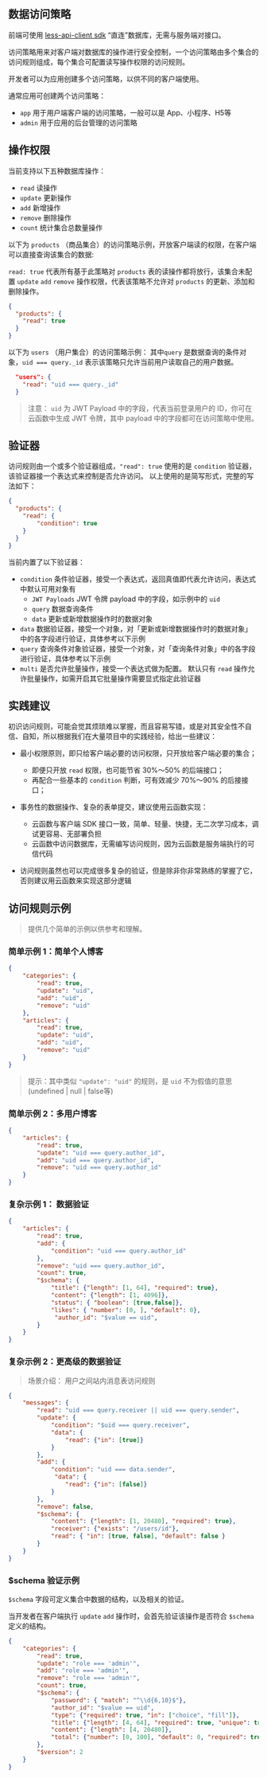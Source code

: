 
## 数据访问策略

前端可使用 [less-api-client sdk](https://github.com/Maslow/less-api/tree/master/packages/less-api-client-js) “直连”数据库，无需与服务端对接口。

访问策略用来对客户端对数据库的操作进行安全控制，一个访问策略由多个集合的访问规则组成，每个集合可配置读写操作权限的访问规则。

开发者可以为应用创建多个访问策略，以供不同的客户端使用。

通常应用可创建两个访问策略：
- `app` 用于用户端客户端的访问策略，一般可以是 App、小程序、H5等
- `admin` 用于应用的后台管理的访问策略


## 操作权限

当前支持以下五种数据库操作：
  - `read` 读操作
  - `update` 更新操作
  - `add` 新增操作
  - `remove` 删除操作
  - `count` 统计集合总数量操作


以下为 `products` （商品集合）的访问策略示例，开放客户端读的权限，在客户端可以直接查询该集合的数据:

`read: true` 代表所有基于此策略对 `products` 表的读操作都将放行，该集合未配置 `update` `add` `remove` 操作权限，代表该策略不允许对 `products` 的更新、添加和删除操作。

```json
{
  "products": {
    "read": true
  }
}
```

以下为 `users` （用户集合）的访问策略示例：
其中`query` 是数据查询的条件对象，`uid === query._id` 表示该策略只允许当前用户读取自己的用户数据。

```json
  "users": {
    "read": "uid === query._id"
  }
```
> 注意： `uid` 为 JWT Payload 中的字段，代表当前登录用户的 ID，你可在云函数中生成 JWT 令牌，其中 payload 中的字段都可在访问策略中使用。

## 验证器

访问规则由一个或多个验证器组成，`"read": true` 使用的是 `condition` 验证器，该验证器接一个表达式来控制是否允许访问。
以上使用的是简写形式，完整的写法如下：

```json
{
  "products": {
    "read": {
        "condition": true
    }
  }
}
```

当前内置了以下验证器：
- `condition` 条件验证器，接受一个表达式，返回真值即代表允许访问，表达式中默认可用对象有
    - `JWT Payloads` JWT 令牌 payload 中的字段，如示例中的 `uid` 
    - `query` 数据查询条件
    - `data` 更新或新增数据操作时的数据对象
- `data` 数据验证器，接受一个对象，对「更新或新增数据操作时的数据对象」中的各字段进行验证，具体参考以下示例
- `query` 查询条件对象验证器，接受一个对象，对「查询条件对象」中的各字段进行验证，具体参考以下示例
- `multi` 是否允许批量操作，接受一个表达式做为配置。 默认只有 `read` 操作允许批量操作，如需开启其它批量操作需要显式指定此验证器

## 实践建议

初识访问规则，可能会觉其烦琐难以掌握，而且容易写错，或是对其安全性不自信、自知，所以根据我们在大量项目中的实践经验，给出一些建议：
- 最小权限原则，即只给客户端必要的访问权限，只开放给客户端必要的集合；
    - 即便只开放 `read` 权限，也可能节省 30%～50% 的后端接口；
    - 再配合一些基本的 `condition` 判断，可有效减少 70%～90% 的后接接口；

- 事务性的数据操作、复杂的表单提交，建议使用云函数实现：
    - 云函数与客户端 SDK 接口一致，简单、轻量、快捷，无二次学习成本，调试更容易、无部署负担
    - 云函数中访问数据库，无需编写访问规则，因为云函数是服务端执行的可信代码

- 访问规则虽然也可以完成很多复杂的验证，但是除非你非常熟练的掌握了它，否则建议用云函数来实现这部分逻辑

## 访问规则示例

> 提供几个简单的示例以供参考和理解。
### 简单示例 1：简单个人博客


```json
{
    "categories": {
        "read": true,
        "update": "uid",
        "add": "uid",
        "remove": "uid"
    },
    "articles": {
        "read": true,
        "update": "uid",
        "add": "uid",
        "remove": "uid"
    }
}
```
> 提示：其中类似 `"update": "uid"` 的规则，是 `uid` 不为假值的意思(undefined | null | false等) 

### 简单示例 2：多用户博客

```json
{
    "articles": {
        "read": true,
        "update": "uid === query.author_id",
        "add": "uid === query.author_id",
        "remove": "uid === query.author_id"
    }
}
```

### 复杂示例 1： 数据验证

```json
{
    "articles": {
        "read": true,
        "add": {
            "condition": "uid === query.author_id"
        },
        "remove": "uid === query.author_id",
        "count": true,
        "$schema": {
            "title": {"length": [1, 64], "required": true},
            "content": {"length": [1, 4096]},
            "status": { "boolean": [true,false]},
            "likes": { "number": [0, ], "default": 0},
             "author_id": "$value == uid",
        }
    }
}
```

### 复杂示例 2：更高级的数据验证

> 场景介绍： 用户之间站内消息表访问规则

```json
{
    "messages": {
        "read": "uid === query.receiver || uid === query.sender",
        "update": {
            "condition": "$uid === query.receiver",
            "data": {
                "read": {"in": [true]}
            }
        },
        "add": {
            "condition": "uid === data.sender",
             "data": {
                "read": {"in": [false]}
            }
        },
        "remove": false,
        "$schema": {
            "content": {"length": [1, 20480], "required": true},
            "receiver": {"exists": "/users/id"},
            "read": { "in": [true, false], "default": false }
        }
    }
}
```

### $schema 验证示例

`$schema` 字段可定义集合中数据的结构，以及相关的验证。

当开发者在客户端执行 `update` `add` 操作时，会首先验证该操作是否符合 `$schema` 定义的结构。

```json
{
    "categories": {
        "read": true,
        "update": "role === 'admin'",
        "add": "role === 'admin'",
        "remove": "role === 'admin'",
        "count": true,
        "$schema": {
            "password": { "match": "^\\d{6,10}$"},
            "author_id": "$value == uid",
            "type": {"required": true, "in": ["choice", "fill"]}, 
            "title": {"length": [4, 64], "required": true, "unique": true},
            "content": {"length": [4, 20480]},
            "total": {"number": [0, 100], "default": 0, "required": true}
        },
        "$version": 2
    }
}
```